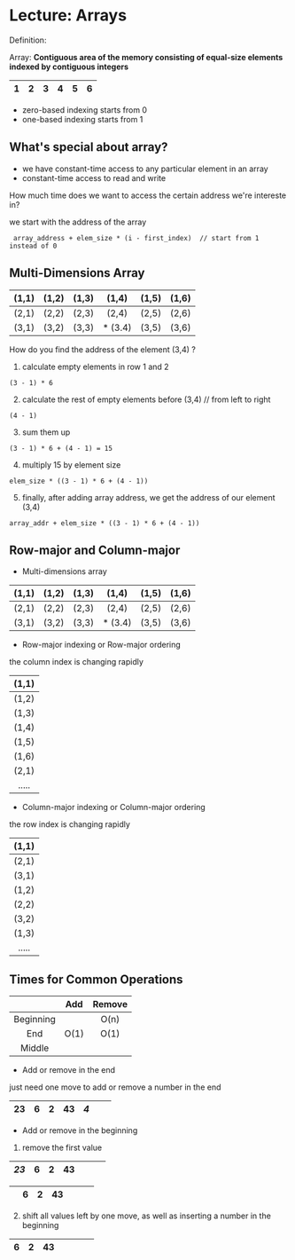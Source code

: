 # Lecture: Arrays
Definition: 

Array: **Contiguous area of the memory consisting of equal-size elements indexed by contiguous integers**

|1 |2 |3 |4 |5 |6 |
|-|-|-|-|-|-|

   + zero-based indexing starts from 0
   + one-based indexing starts from 1

## What's special about array?
   + we have constant-time access to any particular element in an array
   + constant-time access to read and write
   
How much time does we want to access the certain address we're intereste in?

we start with the address of the array

``` array_address + elem_size * (i - first_index)  // start from 1 instead of 0```
## Multi-Dimensions Array

 |(1,1) |(1,2) |(1,3) |(1,4) |(1,5) |(1,6)|
 |:---:|:---:|:---:|:---:|:---:|:---:|
 | (2,1)|(2,2) |(2,3) |(2,4) | (2,5)|(2,6) |
 |(3,1) |(3,2) |(3,3) | * (3.4)|(3,5) |(3,6) |
 
How do you find the address of the element (3,4) ?
 
1. calculate empty elements in row 1 and 2
```
(3 - 1) * 6
```
2. calculate the rest of empty elements before (3,4) // from left to right
```
(4 - 1)
```
3. sum them up
```
(3 - 1) * 6 + (4 - 1) = 15
```
4. multiply 15 by element size
```
elem_size * ((3 - 1) * 6 + (4 - 1))
```
5. finally, after adding array address, we get the address of our element (3,4)
```
array_addr + elem_size * ((3 - 1) * 6 + (4 - 1))
```

## Row-major and Column-major

   + Multi-dimensions array
 
|(1,1) |(1,2) |(1,3) |(1,4) |(1,5) |(1,6)|
|:---:|:---:|:---:|:---:|:---:|:---:|
| (2,1)|(2,2) |(2,3) |(2,4) | (2,5)|(2,6) |
|(3,1) |(3,2) |(3,3) | * (3.4)|(3,5) |(3,6) |

   + Row-major indexing or Row-major ordering
   
the column index is changing rapidly

|(1,1) |
|:---:|
|(1,2) |
|(1,3) |
|(1,4) |
|(1,5) |
|(1,6)|
| (2,1)|
|..... |

   + Column-major indexing or Column-major ordering

the row index is changing rapidly
 
|(1,1) |
|:---:|
|(2,1) |
|(3,1) |
|(1,2) |
|(2,2) |
|(3,2)|
|(1,3)|
|..... |

## Times for Common Operations

| |Add|Remove|
|:---:|:---:|:---:|
|Beginning| |O(n) |
|End|O(1) |O(1) |
|Middle| | |

   + Add or remove in the end

just need one move to add or remove a number in the end

| 23 |6 |2|43| *4* | | |
|:---:|:---:|:---:|:---:|:---:|:---:|:---:|

   + Add or remove in the beginning
   
   1. remove the first value

| *23* |6 |2|43|  | | |
|:---:|:---:|:---:|:---:|:---:|:---:|:---:|

|  |6 |2|43|  | | |
|:---:|:---:|:---:|:---:|:---:|:---:|:---:|

   2. shift all values left by one move, as well as inserting a number in the beginning
   
| 6 |2 |43||  | | |
|:---:|:---:|:---:|:---:|:---:|:---:|:---:|
   

